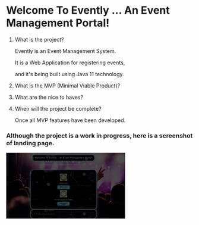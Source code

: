 # Welcome To Evently ... An Event Management Portal!

1. What is the project?

    Evently is an Event Management System. 
    
    It is a Web Application for registering events,
    
    and it's being built using Java 11 technology.

2. What is the MVP (Minimal Viable Product)?


3. What are the nice to haves?


4. When will the project be complete?
    
    Once all MVP features have been developed.
    
    
### Although the project is a work in progress, here is a screenshot of landing page.


![Image description](web/landingpage.jpeg)
